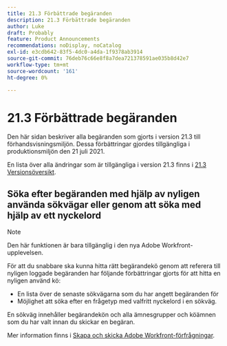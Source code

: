 ```yaml
---
title: 21.3 Förbättrade begäranden
description: 21.3 Förbättrade begäranden
author: Luke
draft: Probably
feature: Product Announcements
recommendations: noDisplay, noCatalog
exl-id: e3cdb642-83f5-4dc0-a4da-1f9378ab3914
source-git-commit: 76deb76c66e8f8a7dea721378591ae035b8d42e7
workflow-type: tm+mt
source-wordcount: '161'
ht-degree: 0%

---
```


# 21.3 Förbättrade begäranden

Den här sidan beskriver alla begäranden som gjorts i version 21.3 till förhandsvisningsmiljön. Dessa förbättringar gjordes tillgängliga i produktionsmiljön den 21 juli 2021.

En lista över alla ändringar som är tillgängliga i version 21.3 finns i [21.3 Versionsöversikt](../../../product-announcements/product-releases/21.3-release-activity/21-3-release-overview.md).

## Söka efter begäranden med hjälp av nyligen använda sökvägar eller genom att söka med hjälp av ett nyckelord

>[!NOTE]
>
>Den här funktionen är bara tillgänglig i den nya Adobe Workfront-upplevelsen.

För att du snabbare ska kunna hitta rätt begärandekö genom att referera till nyligen loggade begäranden har följande förbättringar gjorts för att hitta en nyligen använd kö:

* En lista över de senaste sökvägarna som du har angett begäranden för
* Möjlighet att söka efter en frågetyp med valfritt nyckelord i en sökväg.

En sökväg innehåller begärandekön och alla ämnesgrupper och köämnen som du har valt innan du skickar en begäran.

Mer information finns i [Skapa och skicka Adobe Workfront-förfrågningar](/help/quicksilver/manage-work/requests/create-requests/create-submit-requests.md).

